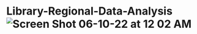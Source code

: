 # Library-Regional-Data-Analysis![Screen Shot 06-10-22 at 12 02 AM](https://user-images.githubusercontent.com/79889633/172994059-bf25df0e-7cc0-4932-bb64-dc89e9b37267.PNG)
